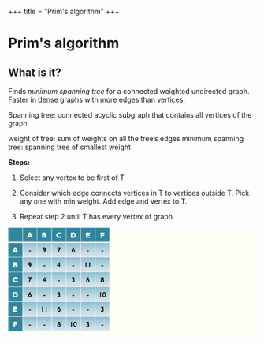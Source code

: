 +++
title = "Prim's algorithm"
+++
# Prim's algorithm
## What is it?

Finds *minimum spanning tree* for a connected weighted undirected graph. Faster in dense graphs with more edges than vertices.

Spanning tree: connected acyclic subgraph that contains all vertices of the graph

weight of tree: sum of weights on all the tree’s edges
minimum spanning tree: spanning tree of smallest weight

**Steps:**
1. Select any vertex to be first of T

2. Consider which edge connects vertices in T to vertices outside T. Pick any one with min weight. Add edge and vertex to T.

3. Repeat step 2 until T has every vertex of graph.

![prims.gif](7d5925bbe23e06f7e258c970f3c7c0e8.gif)
